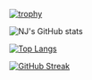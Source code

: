 [![trophy](https://github-profile-trophy.vercel.app/?username=Berseet&no-frame=true&theme=nord&title=MultipleLang,Organizations,Joined2020,Repo,PR,Issue,Star,Follower,Commit)](https://github.com/ryo-ma/github-profile-trophy)

![NJ's GitHub stats](https://github-readme-stats.vercel.app/api?username=Berseet&show_icons=true&theme=tokyonight)

[![Top Langs](https://github-readme-stats.vercel.app/api/top-langs/?username=Berseet&layout=compact&langs_count=8&theme=tokyonight)](https://github.com/anuraghazra/github-readme-stats)

[![GitHub Streak](http://github-readme-streak-stats.herokuapp.com?user=Berseet&theme=tokyonight&hide_border=true&date_format=M%20j%5B%2C%20Y%5D)](https://git.io/streak-stats)
